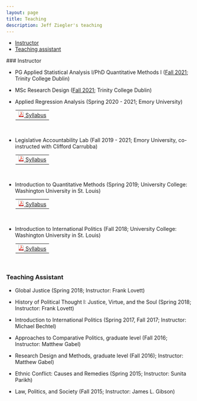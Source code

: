 ```yaml
---
layout: page
title: Teaching
description: Jeff Ziegler's teaching
---
```


<div class="navbar">
    <div class="navbar-inner">
        <ul class="nav">
            <li><a href="#instructor">Instructor</a></li>
            <li><a href="#TA">Teaching assistant</a></li>
        </ul>
    </div>
</div>
### <a name="instructor"></a>Instructor

- PG Applied Statistical Analysis I/PhD Quantitative Methods I (<a href="https://asds-tcd.github.io/home/" target="_blank">Fall 2021</a>; Trinity College Dublin)

- MSc Research Design (<a href="http://jeffreyziegler.org/pages/POU8047/" target="_blank">Fall 2021</a>; Trinity College Dublin)

- Applied Regression Analysis (Spring 2020 - 2021; Emory University)

<table style="margin-left: 25px">
  <tr><td><a href="https://www.dropbox.com/s/9p8rkulgt4dxjq7/SyllabusQTM200Spring2021_public.pdf?dl=0" target="_blank"> <img src="icons16/pdf-icon.png" alt="hi" class="inline"/> Syllabus </a></td></tr>
</table><br style="line-height: 5px" />

- Legislative Accountability Lab (Fall 2019 - 2021; Emory University, co-instructed with Clifford Carrubba)

<table style="margin-left: 25px">
  <tr><td><a href="https://emory.box.com/s/9q1wx705oeebb5tm1pgiu3skj21oc8kp" target="_blank"> <img src="icons16/pdf-icon.png" alt="hi" class="inline"/> Syllabus </a></td></tr>
</table><br style="line-height: 5px" />

- Introduction to Quantitative Methods (Spring 2019; University College: Washington University in St. Louis)

<table style="margin-left: 25px">
  <tr><td><a href="https://www.dropbox.com/s/5e62lkb6ctsisii/JZ_Syllabus_QPM_Spring2019.pdf?dl=0" target="_blank"> <img src="icons16/pdf-icon.png" alt="hi" class="inline"/> Syllabus </a></td></tr>
</table><br style="line-height: 5px" />

- Introduction to International Politics (Fall 2018; University College: Washington University in St. Louis)

<table style="margin-left: 25px">
  <tr><td><a href="https://www.dropbox.com/s/k8ccp15fsb9wsar/Syllabus%20Intro%20IR%20Fall%202018.pdf?dl=0" target="_blank"> <img src="icons16/pdf-icon.png" alt="hi" class="inline"/> Syllabus </a></td></tr>
</table><br style="line-height: 5px" />

### <a name="TA"></a>Teaching Assistant

- Global Justice (Spring 2018; Instructor: Frank Lovett)

- History of Political Thought I: Justice, Virtue, and the Soul (Spring 2018; Instructor: Frank Lovett)

- Introduction to International Politics (Spring 2017, Fall 2017; Instructor: Michael Bechtel)

- Approaches to Comparative Politics, graduate level (Fall 2016; Instructor: Matthew Gabel)

- Research Design and Methods, graduate level (Fall 2016); Instructor: Matthew Gabel)

- Ethnic Conflict: Causes and Remedies (Spring 2015; Instructor: Sunita Parikh)

- Law, Politics, and Society (Fall 2015; Instructor: James L. Gibson)

<link href="https://assets.calendly.com/assets/external/widget.css" rel="stylesheet">
<script src="https://assets.calendly.com/assets/external/widget.js" type="text/javascript"></script>
<script type="text/javascript">Calendly.initBadgeWidget({ url: 'https://calendly.com/jeffreymziegler/', text: 'Schedule time with me', color: '#00a2ff', textColor: '#ffffff', branding: true });</script>
